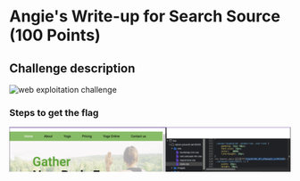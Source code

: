 <h1> Angie's Write-up for Search Source (100 Points) </h1>

<h2>Challenge description</h2>

<img width="700" alt="web exploitation challenge" src="#">

<h3>Steps to get the flag</h3>

<p></p>

<img width="700" alt="search_source_one" src="https://github.com/angietechcafe/CTFWriteUps/blob/main/PicoCTF/Web%20Exploitation/Search%20Source_One.png?raw=true">
